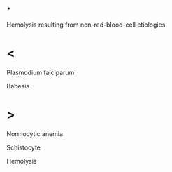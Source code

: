 # .

Hemolysis resulting from non-red-blood-cell etiologies

# <

Plasmodium falciparum

Babesia

# >

Normocytic anemia

Schistocyte

Hemolysis
